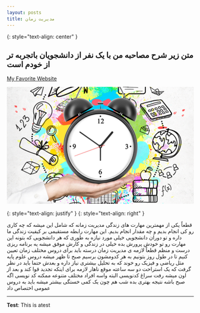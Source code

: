 ```yaml
---
layout: posts
title: مدیریت زمان
---
```


{: style="text-align: center" }
## متن زیر شرح مصاحبه من با یک نفر از دانشجویان باتجربه تر از خودم است


[My Favorite Website](https://www.notion.so/)


![alt text](../assets/images/timemanagement.png "Time Management")


{: style="text-align: justify" }
{: style="text-align: right" }



قطعاً یکی از مهمترین مهارت های زندگی مدیریت زمانه که شامل این میشه که چه کاری رو کی انجام بدیم و چه مقدار انجام بدیم. این مهارت رابطه مستقیمی بر کیفیت زندگی ما داره و تو دوران دانشجویی خیلی مورد نیازه به طوری که هر 
دانشجویی که بتونه این مهارت رو تو خودش پرورش بده خیلی در زندگی و کارش موفق میشه
یه برنامه ریزی درست و منظم قطعاً لازمه ی مدیریت زمان درسته باید برای دروس مختلف زمان تعیین کنیم تا در طول روز بتونیم به هر کدومشون برسیم صبح تا ظهر میشه دروس علوم پایه مثل ریاضی و فیزیک رو خوند که به تحلیل بیشتری نیاز داره و بعدش حتما باید در نظر گرفت که یک استراحت دو سه ساعته موقع ناهار لازمه برای اینکه تجدید قوا کند و بعد از اون میشه رفت سراغ کدنویسی البته واسه افراد مختلف متنوعه ممکنه کد نویسی اگه صبح باشه نتیجه بهتری بده شب هم چون یک کمی خستگی بیشتر میشه باید به دروس عمومی اختصاص داد 






---
**Test**: This is atest
